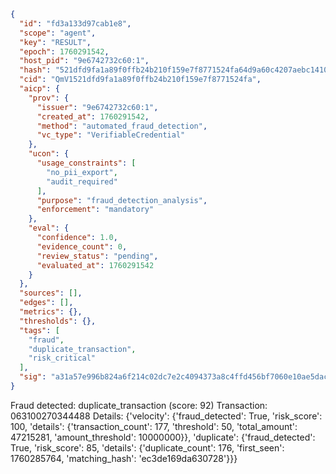 ```json
{
  "id": "fd3a133d97cab1e8",
  "scope": "agent",
  "key": "RESULT",
  "epoch": 1760291542,
  "host_pid": "9e6742732c60:1",
  "hash": "521dfd9fa1a89f0ffb24b210f159e7f8771524fa64d9a60c4207aebc14103671",
  "cid": "QmV1521dfd9fa1a89f0ffb24b210f159e7f8771524fa",
  "aicp": {
    "prov": {
      "issuer": "9e6742732c60:1",
      "created_at": 1760291542,
      "method": "automated_fraud_detection",
      "vc_type": "VerifiableCredential"
    },
    "ucon": {
      "usage_constraints": [
        "no_pii_export",
        "audit_required"
      ],
      "purpose": "fraud_detection_analysis",
      "enforcement": "mandatory"
    },
    "eval": {
      "confidence": 1.0,
      "evidence_count": 0,
      "review_status": "pending",
      "evaluated_at": 1760291542
    }
  },
  "sources": [],
  "edges": [],
  "metrics": {},
  "thresholds": {},
  "tags": [
    "fraud",
    "duplicate_transaction",
    "risk_critical"
  ],
  "sig": "a31a57e996b824a6f214c02dc7e2c4094373a8c4ffd456bf7060e10ae5dace2a"
}
```

Fraud detected: duplicate_transaction (score: 92)
Transaction: 063100270344488
Details: {'velocity': {'fraud_detected': True, 'risk_score': 100, 'details': {'transaction_count': 177, 'threshold': 50, 'total_amount': 47215281, 'amount_threshold': 10000000}}, 'duplicate': {'fraud_detected': True, 'risk_score': 85, 'details': {'duplicate_count': 176, 'first_seen': 1760285764, 'matching_hash': 'ec3de169da630728'}}}